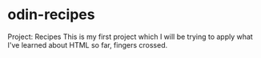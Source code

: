 # odin-recipes
Project: Recipes
This is my first project which I will be trying to apply what I've learned about HTML so far, fingers crossed.